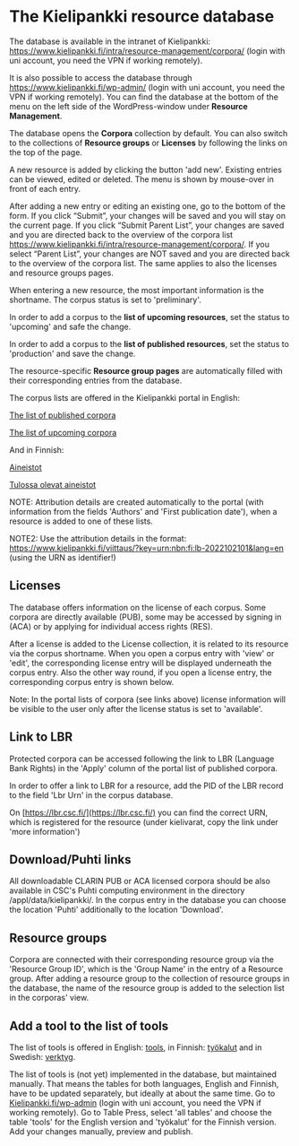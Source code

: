 # The Kielipankki resource database

The database is available in the intranet of Kielipankki: https://www.kielipankki.fi/intra/resource-management/corpora/
(login with uni account, you need the VPN if working remotely).

It is also possible to access the database through https://www.kielipankki.fi/wp-admin/ (login with uni account, you need the VPN if working remotely). 
You can find the database at the bottom of the menu on the left side of the WordPress-window under **Resource Management**.

The database opens the **Corpora** collection by default. You can also switch to the collections of **Resource groups** or **Licenses** by following the links on the top of the page.

A new resource is added by clicking the button 'add new'. Existing entries can be viewed, edited or deleted. 
The menu is shown by mouse-over in front of each entry.

After adding a new entry or editing an existing one, go to the bottom of the form.
If you click “Submit”, your changes will be saved and you will stay on the current page. 
If you click “Submit Parent List”, your changes are saved and you are directed back to the overview of the corpora list https://www.kielipankki.fi/intra/resource-management/corpora/. 
If you select “Parent List”, your changes are NOT saved and you are directed back to the overview of the corpora list. 
The same applies to also the licenses and resource groups pages.

When entering a new resource, the most important information is the shortname. The corpus status is set to 'preliminary'. 

In order to add a corpus to the **list of upcoming resources**, set the status to 'upcoming' and safe the change.

In order to add a corpus to the **list of published resources**, set the status to 'production' and save the change.


The resource-specific **Resource group pages** are automatically filled with their corresponding entries from the database.


The corpus lists are offered in the Kielipankki portal in English:

[The list of published corpora](https://www.kielipankki.fi/corpora/)

[The list of upcoming corpora](https://www.kielipankki.fi/corpora/forthcoming/)


And in Finnish:

[Aineistot](https://www.kielipankki.fi/aineistot/)

[Tulossa olevat aineistot](https://www.kielipankki.fi/aineistot/tulevat/)


NOTE: Attribution details are created automatically to the portal (with information from the fields 'Authors' and 'First publication date'), when a resource is added to one of these lists.

NOTE2: Use the attribution details in the format: https://www.kielipankki.fi/viittaus/?key=urn:nbn:fi:lb-2022102101&lang=en (using the URN as identifier!)


## Licenses
The database offers information on the license of each corpus.
Some corpora are directly available (PUB), some may be accessed by signing in (ACA) or by applying for individual access rights (RES).

After a license is added to the License collection, it is related to its resource via the corpus shortname. 
When you open a corpus entry with 'view' or 'edit', the corresponding license entry will be displayed underneath the corpus entry.
Also the other way round, if you open a license entry, the corresponding corpus entry is shown below.

Note: In the portal lists of corpora (see links above) license information will be visible to the user only after the license status is set to 'available'.



## Link to LBR
Protected corpora can be accessed following the link to LBR (Language Bank Rights) in the 'Apply' column of the portal list of published corpora.

In order to offer a link to LBR for a resource, add the PID of the LBR record to the field 'Lbr Urn' in the corpus database. 

On [https://lbr.csc.fi/](https://lbr.csc.fi/) you can find the correct URN, which is registered for the resource (under kielivarat, copy the link under 'more information')



## Download/Puhti links
All downloadable CLARIN PUB or ACA licensed corpora should be also available in CSC's Puhti computing environment in the directory /appl/data/kielipankki/.
In the corpus entry in the database you can choose the location 'Puhti' additionally to the location 'Download'.


## Resource groups
Corpora are connected with their corresponding resource group via the 'Resource Group ID', which is the 'Group Name' in the entry of a Resource group.
After adding a resource group to the collection of resource groups in the database, the name of the resource group is added to the selection list in the corporas' view.



## Add a tool to the list of tools
The list of tools is offered in English: [tools](https://www.kielipankki.fi/tools/), in Finnish: [työkalut](https://www.kielipankki.fi/tyokalut/) and in Swedish: [verktyg](https://www.kielipankki.fi/verktyg/).

The list of tools is (not yet) implemented in the database, but maintained manually. That means the tables for both languages, English and Finnish, have to be updated separately,
but ideally at about the same time. Go to [Kielipankki.fi/wp-admin](https://www.kielipankki.fi/wp-admin/) (login with uni account, you need the VPN if working remotely).
Go to Table Press, select 'all tables' and choose the table 'tools' for the English version and 'työkalut' for the Finnish version. Add your changes manually, preview and publish.


